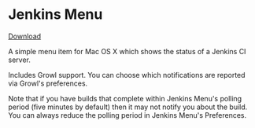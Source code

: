 Jenkins Menu
=============

[Download](https://github.com/qvacua/jenkins-menu/wiki)

A simple menu item for Mac OS X which shows the status of a Jenkins CI server.

Includes Growl support.  You can choose which notifications are reported via Growl's preferences.

Note that if you have builds that complete within Jenkins Menu's polling period (five minutes by default) then it may not notify you about the build.  You can always reduce the polling period in Jenkins Menu's Preferences.
